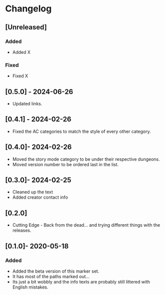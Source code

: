 # Changelog

## [Unreleased]

### Added

- Added X

### Fixed

- Fixed X

## [0.5.0] - 2024-06-26
- Updated links.

## [0.4.1] - 2024-02-26
- Fixed the AC categories to match the style of every other category.

## [0.4.0]- 2024-02-26
- Moved the story mode category to be under their respective dungeons.
- Moved version number to be ordered last in the list.

## [0.3.0]- 2024-02-25
- Cleaned up the text
- Added creator contact info

## [0.2.0]

- Cutting Edge - Back from the dead... and trying different things with the releases.

## [0.1.0]- 2020-05-18

### Added

- Added the beta version of this marker set.
- It has most of the paths marked out...
- Its just a bit wobbly and the info texts are probably still littered with English mistakes.
